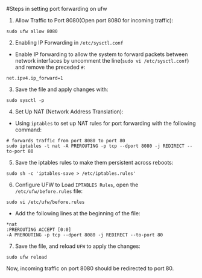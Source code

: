 #Steps in setting port forwarding on ufw

1. Allow Traffic to Port 8080(Open port 8080 for incoming traffic):
```
sudo ufw allow 8080
```
2. Enabling IP Forwarding in `/etc/sysctl.conf`
  - Enable IP forwarding to allow the system to forward packets between network interfaces by uncomment the line(`sudo vi /etc/sysctl.conf`) and remove the preceded `#`:
```
net.ipv4.ip_forward=1
```
3. Save the file and apply changes with:
```
sudo sysctl -p
```
4. Set Up NAT (Network Address Translation):
  - Using `iptables` to set up NAT rules for port forwarding with the following command:
```
# forwards traffic from port 8080 to port 80
sudo iptables -t nat -A PREROUTING -p tcp --dport 8080 -j REDIRECT --to-port 80
```
5. Save the iptables rules to make them persistent across reboots:
```
sudo sh -c 'iptables-save > /etc/iptables.rules'
```
6. Configure UFW to Load `IPTABLES Rules`, open the `/etc/ufw/before.rules` file:
```
sudo vi /etc/ufw/before.rules
```
  - Add the following lines at the beginning of the file:
```
*nat
:PREROUTING ACCEPT [0:0]
-A PREROUTING -p tcp --dport 8080 -j REDIRECT --to-port 80
```
7. Save the file, and reload `UFW` to apply the changes:
```
sudo ufw reload
```

Now, incoming traffic on port 8080 should be redirected to port 80.
